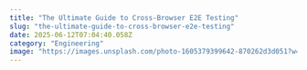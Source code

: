 ```yaml
---
title: "The Ultimate Guide to Cross-Browser E2E Testing"
slug: "the-ultimate-guide-to-cross-browser-e2e-testing"
date: 2025-06-12T07:04:40.058Z
category: "Engineering"
image: "https://images.unsplash.com/photo-1605379399642-870262d3d051?w=1200&h=600&fit=crop"
---
```



